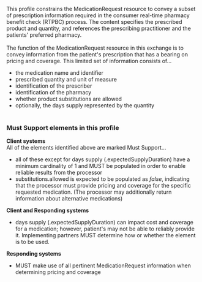 This profile constrains the MedicationRequest resource to convey a subset of prescription information required in the consumer real-time pharmacy benefit check (RTPBC) process. The content specifies the prescribed product and quantity, and references the prescribing practitioner and the patients' preferred pharmacy.
<br><br>
The function of the MedicationRequest resource in this exchange is to convey information from the patient's prescription that has a bearing on pricing and coverage. This limited set of information consists of...
* the medication name and identifier
* prescribed quantity and unit of measure
* identification of the prescriber
* identification of the pharmacy
* whether product substitutions are allowed
* optionally, the days supply represented by the quantity
<br><br>

### Must Support elements in this profile 
**Client systems** <br>
All of the elements identified above are marked Must Support... 
* all of these except for days supply (.expectedSupplyDuration) have a minimum cardinality of 1 and MUST be populated in order to enable reliable results from the processor 
* substitutions.allowed is expected to be populated as *false*, indicating that the processor must provide pricing and coverage for the specific requested medication. (The processor may additionally return information about alternative medications)

**Client and Responding systems** <br>
* days supply (.expectedSupplyDuration) can impact cost and coverage for a medication; however, patient's may not be able to reliably provide it. Implementing partners MUST determine how or whether the element is to be used.

**Responding systems**
* MUST make use of all pertinent MedicationRequest information when determining pricing and coverage

<br>
